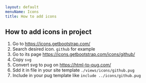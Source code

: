 ```yaml
layout: default
menuName: Icons
title: How to add icons
```
<!--config-->
## How to add icons in project

1. Go to https://icons.getbootstrap.com/
2. Search desired icon. `github` for example
3. Go to its page https://icons.getbootstrap.com/icons/github/
4. Copy `svg`
5. Convert svg to pug on https://html-to-pug.com/
6. Sdd it in file in your site template `./views/icons/github.pug`
7. Include in your pug template like `include ../icons/github.pug`

